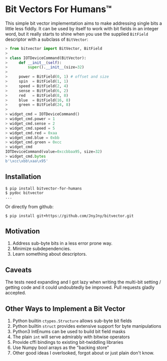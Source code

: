 # Bit Vectors For Humans™

This simple bit vector implementation aims to make addressing single
bits a little less fiddly. It can be used by itself to work with bit
fields in an integer word, but it really starts to shine when you use
the supplied `BitField` descriptor with a subclass of `BitVector`:

```python
> from bitvector import BitVector, BitField
>
> class IOTDeviceCommand(BitVector):
>     def __init__(self):
>         super().__init__(size=32)
>
>     power = BitField(0, 1) # offset and size
>     spin  = BitField(1, 1)
>     speed = BitField(2, 4)
>     sense = BitField(6, 2)
>     red   = BitField(8, 8)
>     blue  = BitField(16, 8)
>     green = BitField(24, 8)
>
> widget_cmd = IOTDeviceCommand()
> widget_cmd.power = 1
> widget_cmd.sense = 2
> widget_cmd.speed = 5
> widget_cmd.red = 0xaa
> widget_cmd.blue = 0xbb
> widget_cmd.green = 0xcc
> widget_cmd
IOTDeviceCommand(value=0xccbbaa95, size=32)
> widget_cmd.bytes
b'\xcc\xbb\xaa\x95'
```


## Installation

```console
$ pip install bitvector-for-humans
$ pydoc bitvector
...
```

Or directly from github:

```console
$ pip install git+https://github.com/JnyJny/bitvector.git
```

## Motivation

1. Address sub-byte bits in a less error prone way.
2. Minimize subdependencies.
3. Learn something about descriptors. 

## Caveats

The tests need expanding and I got lazy when writing the multi-bit
setting / getting code and it could undoubtedly be improved. Pull
requests gladly accepted.

## Other Ways to Implement a Bit Vector

1. Python builtin `ctypes.Structure` allows sub-byte bit fields
2. Python builtin `struct` provides extensive support for byte manipulations
3. Python3 IntEnums can be used to build bit field masks
4. The plain `int` will serve admirably with bitwise operators
5. Provide cffi bindings to existing bit-twiddling libraries
6. Use Numpy bool arrays as the "backing store"
7. Other good ideas I overlooked, forgot about or just plain don't know.






